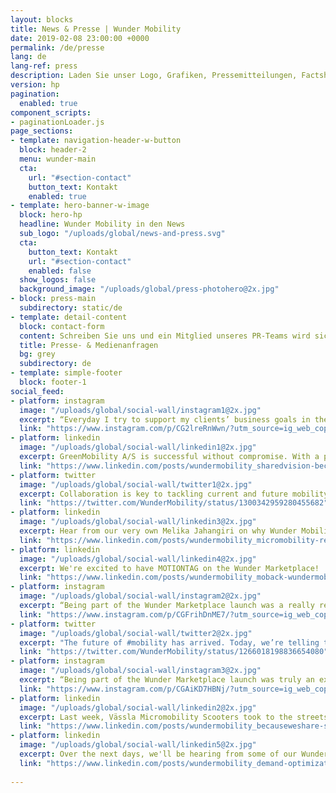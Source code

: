 ```yaml
---
layout: blocks
title: News & Presse | Wunder Mobility
date: 2019-02-08 23:00:00 +0000
permalink: /de/presse
lang: de
lang-ref: press
description: Laden Sie unser Logo, Grafiken, Pressemitteilungen, Factsheets und mehr herunter! Transportunternehmen aus aller Welt haben sich bereits verpflichtet, die Technologie von Wunder Mobility einzusetzen.
version: hp
pagination:
  enabled: true
component_scripts:
- paginationLoader.js
page_sections:
- template: navigation-header-w-button
  block: header-2
  menu: wunder-main
  cta:
    url: "#section-contact"
    button_text: Kontakt
    enabled: true
- template: hero-banner-w-image
  block: hero-hp
  headline: Wunder Mobility in den News
  sub_logo: "/uploads/global/news-and-press.svg"
  cta:
    button_text: Kontakt
    url: "#section-contact"
    enabled: false
  show_logos: false
  background_image: "/uploads/global/press-photohero@2x.jpg"
- block: press-main
  subdirectory: static/de
- template: detail-content
  block: contact-form
  content: Schreiben Sie uns und ein Mitglied unseres PR-Teams wird sich so schnell wie möglich bei Ihnen melden.
  title: Presse- & Medienanfragen
  bg: grey
  subdirectory: de
- template: simple-footer
  block: footer-1
social_feed:
- platform: instagram
  image: "/uploads/global/social-wall/instagram1@2x.jpg"
  excerpt: “Everyday I try to support my clients’ business goals in the best possible way. We often work very...
  link: "https://www.instagram.com/p/CG2lreRnWwn/?utm_source=ig_web_copy_link"
- platform: linkedin
  image: "/uploads/global/social-wall/linkedin1@2x.jpg"
  excerpt: GreenMobility A/S is successful without compromise. With a purely EV fleet, they’ve never had a gasoline car and...
  link: "https://www.linkedin.com/posts/wundermobility_sharedvision-becauseweshare-technology-activity-6726497232637505536-sRhz"
- platform: twitter
  image: "/uploads/global/social-wall/twitter1@2x.jpg"
  excerpt: Collaboration is key to tackling current and future mobility challenges. Today, we are launching the Wunder...
  link: "https://twitter.com/WunderMobility/status/1300342959280455682"
- platform: linkedin
  image: "/uploads/global/social-wall/linkedin3@2x.jpg"
  excerpt: Hear from our very own Melika Jahangiri on why Wunder Mobility chose Los Angeles as their HQ in the... 
  link: "https://www.linkedin.com/posts/wundermobility_micromobility-relationship-sharedvision-activity-6737386711858331648-HuIU"
- platform: linkedin
  image: "/uploads/global/social-wall/linkedin4@2x.jpg"
  excerpt: We're excited to have MOTIONTAG on the Wunder Marketplace!
  link: "https://www.linkedin.com/posts/wundermobility_moback-wundermobility-maas-activity-6717352490393751552-N8bU"
- platform: instagram
  image: "/uploads/global/social-wall/instagram2@2x.jpg"
  excerpt: “Being part of the Wunder Marketplace launch was a really rewarding and exciting process...
  link: "https://www.instagram.com/p/CGFrihDnME7/?utm_source=ig_web_copy_link"
- platform: twitter
  image: "/uploads/global/social-wall/twitter2@2x.jpg"
  excerpt: "The future of #mobility has arrived. Today, we’re telling the #FullStory to the world: we launched our first..."
  link: "https://twitter.com/WunderMobility/status/1266018198836654080"
- platform: instagram
  image: "/uploads/global/social-wall/instagram3@2x.jpg"
  excerpt: “Being part of the Wunder Marketplace launch was truly an exciting experience as we worked...
  link: "https://www.instagram.com/p/CGAiKD7HBNj/?utm_source=ig_web_copy_link"
- platform: linkedin
  image: "/uploads/global/social-wall/linkedin2@2x.jpg"
  excerpt: Last week, Vässla Micromobility Scooters took to the streets with twist mobility GmbH in Ehingen! 🎉...
  link: "https://www.linkedin.com/posts/wundermobility_becauseweshare-sharedvision-mobility-activity-6731887372373434369-lMKw"
- platform: linkedin
  image: "/uploads/global/social-wall/linkedin5@2x.jpg"
  excerpt: Over the next days, we'll be hearing from some of our Wunder Marketplace partners about how their software...
  link: "https://www.linkedin.com/posts/wundermobility_demand-optimization-mobility-activity-6717690970994995200-sul8"
  
---
```

